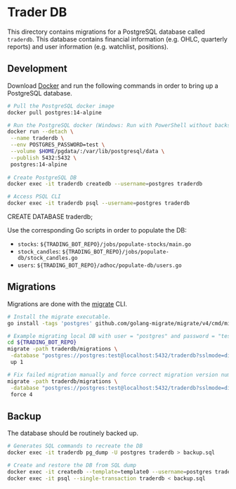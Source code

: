 # Trader DB

This directory contains migrations for a PostgreSQL database called `traderdb`.
This database contains financial information (e.g. OHLC, quarterly reports) and
user information (e.g. watchlist, positions).

## Development

Download [Docker] and run the following commands in order to bring up a
PostgreSQL database.

```bash
# Pull the PostgreSQL docker image
docker pull postgres:14-alpine

# Run the PostgreSQL docker (Windows: Run with PowerShell without backslashes).
docker run --detach \
 --name traderdb \
 --env POSTGRES_PASSWORD=test \
 --volume $HOME/pgdata/:/var/lib/postgresql/data \
 --publish 5432:5432 \
 postgres:14-alpine
 
# Create PostgreSQL DB
docker exec -it traderdb createdb --username=postgres traderdb

# Access PSQL CLI
docker exec -it traderdb psql --username=postgres traderdb
```

CREATE DATABASE traderdb;

Use the corresponding Go scripts in order to populate the DB:
- `stocks`: `${TRADING_BOT_REPO}/jobs/populate-stocks/main.go`
- `stock_candles`: `${TRADING_BOT_REPO}/jobs/populate-db/stock_candles.go`
- `users`: `${TRADING_BOT_REPO}/adhoc/populate-db/users.go`

## Migrations

Migrations are done with the [migrate] CLI.

```bash
# Install the migrate executable.
go install -tags 'postgres' github.com/golang-migrate/migrate/v4/cmd/migrate@latest

# Example migrating local DB with user = "postgres" and password = "test"
cd ${TRADING_BOT_REPO}
migrate -path traderdb/migrations \
 -database "postgres://postgres:test@localhost:5432/traderdb?sslmode=disable" \
 up 1

# Fix failed migration manually and force correct migration version number (e.g. 4)
migrate -path traderdb/migrations \
 -database "postgres://postgres:test@localhost:5432/traderdb?sslmode=disable" \
 force 4
```

## Backup

The database should be routinely backed up.

```bash
# Generates SQL commands to recreate the DB
docker exec -it traderdb pg_dump -U postgres traderdb > backup.sql

# Create and restore the DB from SQL dump
docker exec -it createdb --template=template0 --username=postgres traderdb
docker exec -it psql --single-transaction traderdb < backup.sql
```

[docker]: https://www.docker.com/
[migrate]: https://github.com/golang-migrate/migrate
